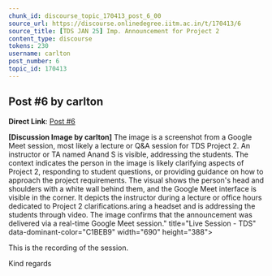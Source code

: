 ```yaml
---
chunk_id: discourse_topic_170413_post_6_00
source_url: https://discourse.onlinedegree.iitm.ac.in/t/170413/6
source_title: [TDS JAN 25] Imp. Announcement for Project 2
content_type: discourse
tokens: 230
username: carlton
post_number: 6
topic_id: 170413
---
```


## Post #6 by carlton

**Direct Link**: [Post #6](https://discourse.onlinedegree.iitm.ac.in/t/170413/6)

**[Discussion Image by carlton]** The image is a screenshot from a Google Meet session, most likely a lecture or Q&A session for TDS Project 2. An instructor or TA named Anand S is visible, addressing the students. The context indicates the person in the image is likely clarifying aspects of Project 2, responding to student questions, or providing guidance on how to approach the project requirements. The visual shows the person's head and shoulders with a white wall behind them, and the Google Meet interface is visible in the corner. It depicts the instructor during a lecture or office hours dedicated to Project 2 clarifications.aring a headset and is addressing the students through video. The image confirms that the announcement was delivered via a real-time Google Meet session." title="Live Session - TDS" data-dominant-color="C1BEB9" width="690" height="388">

This is the recording of the session.

Kind regards
